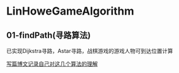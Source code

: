 # LinHoweGameAlgorithm

## 01-findPath(寻路算法)

已实现Dijkstra寻路，Astar寻路，战棋游戏的游戏人物可到达位置计算

[写篇博文记录自己对这几个算法的理解](http://www.millionsmultiplication.top/2018/我对Astar-BFS-Dijstra的理解/)



